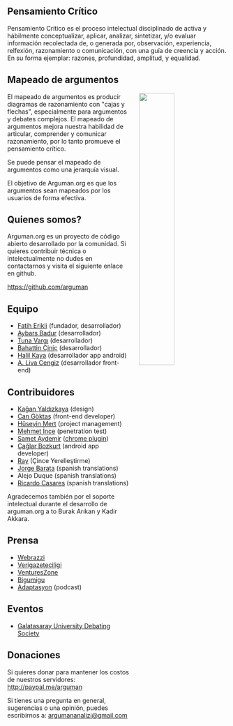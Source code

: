 ## Pensamiento Crítico

Pensamiento Crítico es el proceso intelectual disciplinado de activa y hábilmente conceptualizar, aplicar, analizar, sintetizar, y/o evaluar información recolectada de, o generada por, observación, experiencia, relfexión, razonamiento o comunicación, con una guía de creencia y acción. En su forma ejemplar: razones, profundidad, amplitud, y equalidad.

## Mapeado de argumentos

<img style="width: 40%; margin-left: 4%;" align="right" src="https://upload.wikimedia.org/wikipedia/commons/thumb/9/99/Whatley.png/800px-Whatley.png">

El mapeado de argumentos es producir diagramas de razonamiento con "cajas y flechas", especialmente para argumentos y debates complejos. El mapeado de argumentos mejora nuestra habilidad de articular, comprender y comunicar razonamiento, por lo tanto promueve el pensamiento crítico.

Se puede pensar el mapeado de argumentos como una jerarquía visual.

El objetivo de Arguman.org es que los argumentos sean mapeados por los usuarios de forma efectiva.

## Quienes somos?

Arguman.org es un proyecto de código abierto desarrollado por la comunidad. Si quieres contribuir técnica o intelectualmente no dudes en contactarnos y visita el siguiente enlace en github.

<https://github.com/arguman>

## Equipo
- [Fatih Erikli](http://fatiherikli.com) (fundador, desarrollador)
- [Aybars Badur](https://twitter.com/aybarsbadur) (desarrollador)
- [Tuna Vargı](http://tunavargi.com/) (desarrollador)
- [Bahattin Çiniç](http://bahattincinic.com/) (desarrollador)
- [Halil Kaya](http://halilkaya.net) (desarrollador app android)
- [A. Liva Cengiz](https://livacengiz.github.io) (desarrollador front-end)

## Contribuidores
- [Kağan Yaldızkaya](https://dribbble.com/kagan) (design)
- [Can Göktaş](https://twitter.com/cangokt) (front-end developer)
- [Hüseyin Mert](https://twitter.com/hmert) (project management)
- [Mehmet İnce](https://twitter.com/mdisec) (penetration test)
- [Samet Aydemir](https://twitter.com/samet_aydemir) ([chrome plugin](https://chrome.google.com/webstore/detail/arguman/infgfejecdecnalkcjfemcibiponjban/related?hl=tr))
- [Çağlar Bozkurt](http://caglarbozkurt.com) (android app developer)
- [Ray](https://github.com/tvvocold) (Çince Yerelleştirme)
- [Jorge Barata](jorge.barata.gonzalez@gmail.com) (spanish translations)
- Alejo Duque (spanish translations)
- [Ricardo Casares](http://analogic.al) (spanish translations)

Agradecemos también por el soporte intelectual durante el desarrollo de arguman.org a to Burak Arıkan y Kadir Akkara.

## Prensa

- [Webrazzi](http://webrazzi.com/2014/10/31/arguman-org-platform/)
- [Verigazeteciligi](http://www.verigazeteciligi.com/arguman-org-arguman-analiz-ve-haritalama-platformu/)
- [VenturesZone](http://ventureszone.com/girisimler/turk-girisimler/arguman-org-arguman-analiz-ve-haritalama-platformu/)
- [Bigumigu](http://bigumigu.com/haber/bir-argumaniniz-mi-var-gecerliligini-tartisalim)
- [Adaptasyon](http://adaptasyon.tumblr.com/post/105016798063/adaptasyon-4-d%C3%B6nem-2-b%C3%B6l%C3%BCm-argumanorg) (podcast)

## Eventos
- [Galatasaray University Debating Society](http://arguman.org/blog/galatasaray-universitesi-munazara-egitimi-gunlerindeydik/)

## Donaciones
Si quieres donar para mantener los costos de nuestros servidores: <br>
<http://paypal.me/arguman>

Si tienes una pregunta en general, sugerencias o una opinión, puedes escribirnos a: [argumananalizi@gmail.com](mailto:argumananalizi@gmail.com) 
